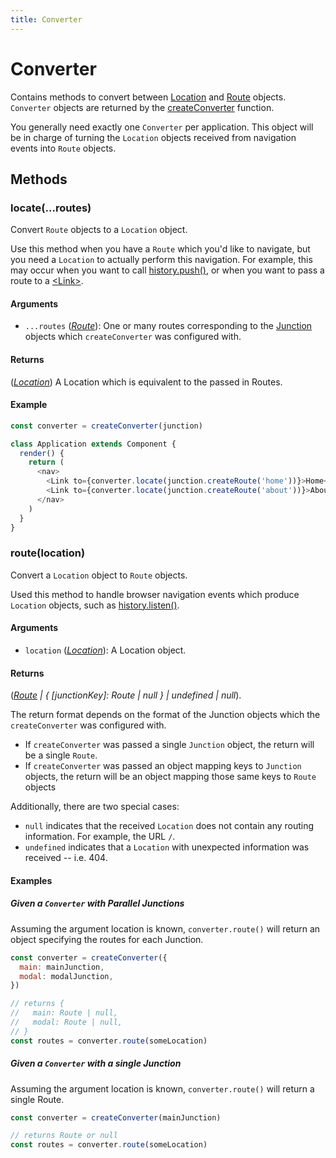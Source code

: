 ```yaml
---
title: Converter
---
```


# Converter

Contains methods to convert between [Location](./Location.md) and [Route](Route.md) objects. `Converter` objects are returned by the [createConverter](createConverter.md) function. 

You generally need exactly one `Converter` per application. This object will be in charge of turning the `Location` objects received from navigation events into `Route` objects.

## Methods

### locate(...routes)

Convert `Route` objects to a `Location` object.

Use this method when you have a `Route` which you'd like to navigate, but you need a `Location` to actually perform this navigation. For example, this may occur when you want to call [history.push()](https://github.com/mjackson/history#navigation), or when you want to pass a route to a [&lt;Link&gt;](../../api/react-junctions/Link.md).

#### Arguments

* `...routes` (*[Route](Route.md)*): One or many routes corresponding to the [Junction](Junction.md) objects which `createConverter` was configured with.

#### Returns

(*[Location](Location.md)*) A Location which is equivalent to the passed in Routes.

#### Example

```js
const converter = createConverter(junction)

class Application extends Component {
  render() {
    return (
      <nav>
        <Link to={converter.locate(junction.createRoute('home'))}>Home</Link>
        <Link to={converter.locate(junction.createRoute('about'))}>About</Link>
      </nav>
    )
  }
}
```

### route(location)

Convert a `Location` object to `Route` objects.

Used this method to handle browser navigation events which produce `Location` objects, such as [history.listen()](https://github.com/mjackson/history#listening).

#### Arguments

* `location` (*[Location](Location.md)*): A Location object.

#### Returns

(*[Route](Route.md) | { [junctionKey]: Route | null } | undefined | null*).

The return format depends on the format of the Junction objects which the `createConverter` was configured with.

- If `createConverter` was passed a single `Junction` object, the return will be a single `Route`.
- If `createConverter` was passed an object mapping keys to `Junction` objects, the return will be an object mapping those same keys to `Route` objects

Additionally, there are two special cases:

- `null` indicates that the received `Location` does not contain any routing information. For example, the URL `/`.
- `undefined` indicates that a `Location` with unexpected information was received -- i.e. 404.

#### Examples

##### Given a `Converter` with Parallel Junctions

Assuming the argument location is known, `converter.route()` will return an object specifying the routes for each Junction.

```js
const converter = createConverter({
  main: mainJunction,
  modal: modalJunction,
})

// returns {
//   main: Route | null,
//   modal: Route | null,
// }
const routes = converter.route(someLocation)
```

##### Given a `Converter` with a single Junction

Assuming the argument location is known, `converter.route()` will return a single Route.

```js
const converter = createConverter(mainJunction)

// returns Route or null
const routes = converter.route(someLocation)
```
